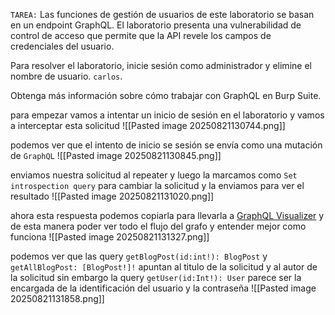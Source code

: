 `TAREA:` Las funciones de gestión de usuarios de este laboratorio se basan en un endpoint GraphQL. El laboratorio presenta una vulnerabilidad de control de acceso que permite que la API revele los campos de credenciales del usuario.

Para resolver el laboratorio, inicie sesión como administrador y elimine el nombre de usuario. `carlos`.

Obtenga más información sobre cómo trabajar con GraphQL en Burp Suite.

para empezar vamos a intentar un inicio de sesión en el laboratorio y vamos a interceptar esta solicitud
![[Pasted image 20250821130744.png]]

podemos ver que el intento de inicio se sesión se envía como una mutación de `GraphQL` 
![[Pasted image 20250821130845.png]]

enviamos nuestra solicitud al repeater y luego la marcamos como `Set introspection query` para cambiar la solicitud y la enviamos para ver el resultado
![[Pasted image 20250821131020.png]]

ahora esta respuesta podemos copiarla para llevarla a [GraphQL Visualizer](http://nathanrandal.com/graphql-visualizer/) y de esta manera poder ver todo el flujo del grafo y entender mejor como funciona 
![[Pasted image 20250821131327.png]]

podemos ver que las query `getBlogPost(id:int!): BlogPost` y `getAllBlogPost: [BlogPost!]!` apuntan al titulo de la solicitud y al autor de la solicitud sin embargo la query `getUser(id:Int!): User`  parece ser la encargada de la identificación del usuario y la contraseña
![[Pasted image 20250821131858.png]]

